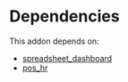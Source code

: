 # Dependencies

This addon depends on:

- [spreadsheet_dashboard](../../odoo-bringout-oca-ocb-spreadsheet_dashboard)
- [pos_hr](../../odoo-bringout-oca-ocb-pos_hr)
